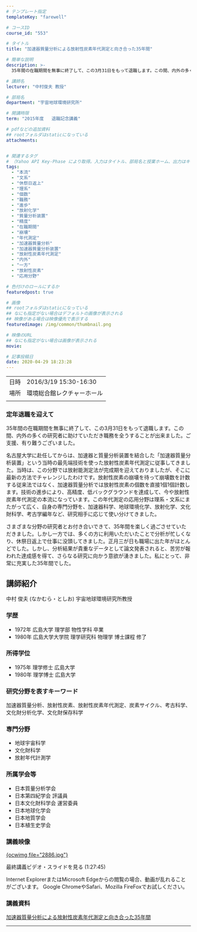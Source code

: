 ```yaml
---
# テンプレート指定
templateKey: "farewell"

# コースID
course_id: "553"

# タイトル
title: "加速器質量分析による放射性炭素年代測定と向き合った35年間"

# 簡単な説明
description: >-
  35年間の在職期間を無事に終了して、この3月31日をもって退職します。この間、内外の多くの研究者に助けていただき職務を全うすることが出来ました。ご支援、有り難うございました。 名古屋大学に赴任してからは、加速器と質量分析装置を結合した「加速器質量分析装置」という当時の最先端技術を使った放射性炭素年代測定に従事してきました。当時は、この分野では放射能測定法が完成期を迎えておりましたが、そこに ....

# 講師名
lecturer: "中村俊夫 教授"

# 部局名
department: "宇宙地球環境研究所"

# 開講時限
term: "2015年度	退職記念講義"

# pdfなどの追加資料
## rootフォルダはstaticになっている
attachments:


# 関連するタグ
# （Yahoo API Key-Phase により取得。入力はタイトル、部局名と授業ホーム、出力はキーフレーズ（tags））
tags:
  - "本流"
  - "文系"
  - "休祭日返上"
  - "理系"
  - "個数"
  - "職務"
  - "進歩"
  - "放射化学"
  - "質量分析装置"
  - "精度"
  - "在職期間"
  - "崩壊"
  - "年代測定"
  - "加速器質量分析"
  - "加速器質量分析装置"
  - "放射性炭素年代測定"
  - "内外"
  - "一方"
  - "放射性炭素"
  - "応用分野"

# 色付けのロールにするか
featuredpost: true

# 画像
## rootフォルダはstaticになっている
## なにも指定がない場合はデフォルトの画像が表示される
## 映像がある場合は映像優先で表示する
featuredimage: /img/common/thumbnail.png

# 映像のURL
## なにも指定がない場合は画像が表示される
movie: 

# 記事投稿日
date: 2020-04-29 18:23:28
---
```


|   |   |
|---|---|
| 日時 | 2016/3/19  15:30-16:30 |
| 場所 | 環境総合館レクチャーホール |
|   |   |


### 定年退職を迎えて

35年間の在職期間を無事に終了して、この3月31日をもって退職します。この間、内外の多くの研究者に助けていただき職務を全うすることが出来ました。ご支援、有り難うございました。

名古屋大学に赴任してからは、加速器と質量分析装置を結合した「加速器質量分析装置」という当時の最先端技術を使った放射性炭素年代測定に従事してきました。当時は、この分野では放射能測定法が完成期を迎えておりましたが、そこに最新の方法でチャレンジしたわけです。放射性炭素の崩壊を待って崩壊数を計数する従来法ではなく、加速器質量分析では放射性炭素の個数を直接1個1個計数します。技術の進歩により、高精度、低バックグラウンドを達成して、今や放射性炭素年代測定の本流になっています。この年代測定の応用分野は理系・文系にまたがって広く、自身の専門分野を、加速器科学、地球環境化学、放射化学、文化財科学、考古学編年など、研究相手に応じて使い分けてきました。

さまざまな分野の研究者とお付き合いできて、35年間を楽しく過ごさせていただきました。しかし一方では、多くの方に利用いただいたことで分析が忙しくなり、休祭日返上で仕事に没頭してきました。正月三が日も職場に出た年がほとんどでした。しかし、分析結果が貴重なデータとして論文発表されると、苦労が報われた達成感を得て、さらなる研究に向かう意欲が湧きました。私にとって、非常に充実した35年間でした。


## 講師紹介

中村 俊夫 (なかむら・としお) 宇宙地球環境研究所教授

### 学歴

* 1972年 広島大学 理学部 物性学科 卒業
* 1980年 広島大学大学院 理学研究科 物理学 博士課程 修了

### 所得学位

* 1975年 理学修士 広島大学
* 1980年 理学博士 広島大学

### 研究分野を表すキーワード

加速器質量分析、放射性炭素、放射性炭素年代測定、炭素サイクル、考古科学、文化財分析化学、文化財保存科学

### 専門分野

* 地球宇宙科学
* 文化財科学
* 放射年代計測学

### 所属学会等

* 日本質量分析学会
* 日本第四紀学会 評議員
* 日本文化財科学会 運営委員
* 日本地球化学会
* 日本地質学会
* 日本植生史学会


### 講義映像

[{ocwimg file="2886.jpg"}](https://nuvideo.media.nagoya-u.ac.jp/embed/4f2ffac1c9801200de254f6a52852e257476e68c)

最終講義ビデオ・スライドを見る (1:27:45)

Internet ExplorerまたはMicrosoft Edgeからの閲覧の場合、動画が乱れることがございます。
Google ChromeやSafari、Mozilla FireFoxでお試しください。


### 講義資料

[加速器質量分析による放射性炭素年代測定と向き合った35年間](https://ocw.nagoya-u.jp/files/553/siryou.pdf) 


-----